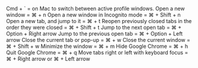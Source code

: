 Cmd + ` = on Mac to switch between active profile windows.
Open a new window = ⌘ + n
Open a new window in Incognito mode	= ⌘ + Shift + n
Open a new tab, and jump to it = ⌘ + t
Reopen previously closed tabs in the order they were closed = ⌘ + Shift + t
Jump to the next open tab = ⌘ + Option + Right arrow
Jump to the previous open tab = ⌘ + Option + Left arrow
Close the current tab or pop-up = ⌘ + w
Close the current window = ⌘ + Shift + w
Minimize the window	= ⌘ + m
Hide Google Chrome = ⌘ + h
Quit Google Chrome	= ⌘ + q
Move tabs right or left with keyboard focus = ⌘ + Right arrow or ⌘ + Left arrow